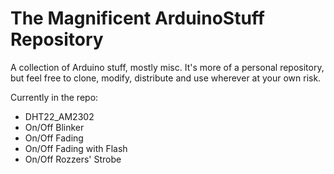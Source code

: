 # The Magnificent ArduinoStuff Repository
A collection of Arduino stuff, mostly misc. It's more of a personal repository, but feel free to clone, modify, distribute and use wherever at your own risk.

Currently in the repo:
* DHT22_AM2302
* On/Off Blinker
* On/Off Fading
* On/Off Fading with Flash
* On/Off Rozzers' Strobe
